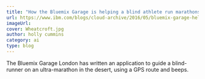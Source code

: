 ```yaml
---
title: "How the Bluemix Garage is helping a blind athlete run marathons - solo"
url: https://www.ibm.com/blogs/cloud-archive/2016/05/bluemix-garage-helps-blind-athlete-run-marathons-solo/
imageUrl:
cover: Wheatcroft.jpg
author: holly cummins
category: ai
type: blog
---
```


The Bluemix Garage London has written an application to guide a blind-runner on an ultra-marathon in the desert, using a GPS route and beeps.
